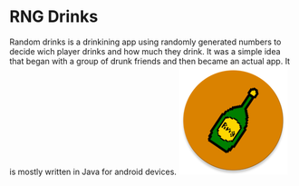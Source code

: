 # RNG Drinks
Random drinks is a drinkining app using randomly generated numbers to decide wich player drinks and how much they drink. It was a simple idea that began with a group of drunk friends and then became an actual app. It is mostly written in Java for android devices.
![Game Logo](/app/src/main/res/mipmap-xxxhdpi/ic_launcher_round.png)
